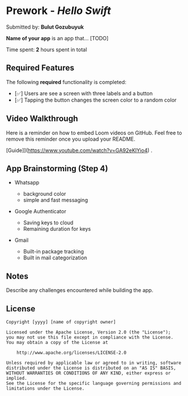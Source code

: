 # Prework - *Hello Swift*

Submitted by: **Bulut Gozubuyuk**

**Name of your app** is an app that... [TODO] 

Time spent: **2** hours spent in total

## Required Features

The following **required** functionality is completed:

- [✅] Users are see a screen with three labels and a button
- [✅] Tapping the button changes the screen color to a random color
 
## Video Walkthrough

Here is a reminder on how to embed Loom videos on GitHub. Feel free to remove this reminder once you upload your README. 

[Guide]](https://www.youtube.com/watch?v=GA92eKlYio4) .

## App Brainstorming (Step 4)

* Whatsapp
  - background color
  - simple and fast messaging

* Google Authenticator
  - Saving keys to cloud
  - Remaining duration for keys

* Gmail
  - Built-in package tracking
  - Built in mail categorization



## Notes

Describe any challenges encountered while building the app.

## License

    Copyright [yyyy] [name of copyright owner]

    Licensed under the Apache License, Version 2.0 (the "License");
    you may not use this file except in compliance with the License.
    You may obtain a copy of the License at

        http://www.apache.org/licenses/LICENSE-2.0

    Unless required by applicable law or agreed to in writing, software
    distributed under the License is distributed on an "AS IS" BASIS,
    WITHOUT WARRANTIES OR CONDITIONS OF ANY KIND, either express or implied.
    See the License for the specific language governing permissions and
    limitations under the License.
